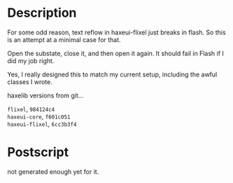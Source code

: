 Description
===========

For some odd reason, text reflow in haxeui-flixel just breaks in flash. So this
is an attempt at a minimal case for that.

Open the substate, close it, and then open it again. It should fail in Flash if
I did my job right.

Yes, I really designed this to match my current setup, including the awful
classes I wrote.

haxelib versions from git...

`flixel`, `984124c4`  
`haxeui-core`, `f601c051`  
`haxeui-flixel`, `6cc3b3f4`

Postscript
==========

not generated enough yet for it.